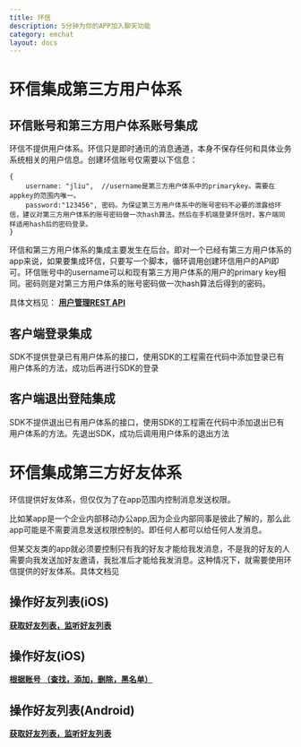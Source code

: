 ```yaml
---
title: 环信
description: 5分钟为你的APP加入聊天功能
category: emchat
layout: docs
---
```


# 环信集成第三方用户体系

## 环信账号和第三方用户体系账号集成
环信不提供用户体系。环信只是即时通讯的消息通道，本身不保存任何和具体业务系统相关的用户信息。创建环信账号仅需要以下信息：


	{
		username: "jliu",  //username是第三方用户体系中的primarykey。需要在appkey的范围内唯一。
		password:"123456", 密码。为保证第三方用户体系中的账号密码不必要的泄露给环信，建议对第三方用户体系的账号密码做一次hash算法。然后在手机端登录环信时，客户端同样适用hash后的密码登录。
	}

环信和第三方用户体系的集成主要发生在后台。即对一个已经有第三方用户体系的app来说，如果要集成环信，只要写一个脚本，循环调用创建环信用户的API即可。环信账号中的username可以和现有第三方用户体系的用户的primary key相同。密码则是对第三方用户体系的账号密码做一次hash算法后得到的密码。

具体文档见：
**[用户管理REST API](#{site.base_url}/docs/emchat/rest/userapi.html)**

## 客户端登录集成
SDK不提供登录已有用户体系的接口，使用SDK的工程需在代码中添加登录已有用户体系的方法，成功后再进行SDK的登录

## 客户端退出登陆集成
SDK不提供退出已有用户体系的接口，使用SDK的工程需在代码中添加退出已有用户体系的方法。先退出SDK，成功后调用用户体系的退出方法


# 环信集成第三方好友体系
环信提供好友体系，但仅仅为了在app范围内控制消息发送权限。

比如某app是一个企业内部移动办公app,因为企业内部同事是彼此了解的，那么此app可能是不需要消息发送权限控制的。即任何人都可以给任何人发消息。

但某交友类的app就必须要控制只有我的好友才能给我发消息，不是我的好友的人需要向我发送加好友邀请，我批准后才能给我发消息。这种情况下，就需要使用环信提供的好友体系。具体文档见


## 操作好友列表(iOS)

**[获取好友列表，监听好友列表](#{site.base_url}/docs/emchat/ios/buddylist.html)**
	
## 操作好友(iOS)

**[根据账号 （查找，添加，删除，黑名单）](#{site.base_url}/docs/emchat/ios/buddymanager.html)**

## 操作好友列表(Android)

**[获取好友列表，监听好友列表](#{site.base_url}/docs/emchat/android/contactmanager.html)**


